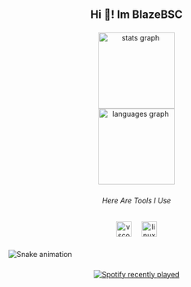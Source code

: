 <br clear="both">

<h2 align="center">Hi 👋! Im BlazeBSC</h2>

###

<div align="center">
  <img src="https://github-readme-stats.vercel.app/api?username=blazebsc&hide_title=false&hide_rank=false&show_icons=true&include_all_commits=true&count_private=true&disable_animations=false&theme=dracula&locale=en&hide_border=false" height="150" alt="stats graph" /> <br>
  <img src="https://github-readme-stats.vercel.app/api/top-langs?username=blazebsc&locale=en&hide_title=false&layout=compact&card_width=320&langs_count=5&theme=dracula&hide_border=false" height="150" alt="languages graph"  />
</div>

###

<h6 align="center">Here Are Tools I Use</h6>

###

<div align="center">
  <img src="https://cdn.jsdelivr.net/gh/devicons/devicon/icons/vscode/vscode-original.svg" height="30" alt="vscode logo"  />
  <img width="12" />
  <img src="https://cdn.jsdelivr.net/gh/devicons/devicon/icons/linux/linux-original.svg" height="30" alt="linux logo"  />
</div>

###

<img src="https://raw.githubusercontent.com/blazebsc/blazebsc/output/snake.svg" alt="Snake animation" />

###

<div align="center">
  <a href="https://open.spotify.com/user/wnoswf157x1166rios7nlqrp0">
    <img src="https://spotify-recently-played-readme.vercel.app/api?user=wnoswf157x1166rios7nlqrp0&count=5&unique=true" alt="Spotify recently played"  />
  </a>
</div>

###